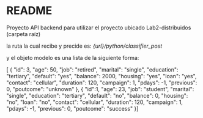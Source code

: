 # README

Proyecto API backend para utilizar el proyecto ubicado Lab2-distribuidos (carpeta raíz)

la ruta la cual recibe y precide es: *{url}/python/classifier_post*


y el objeto modelo es una lista de la siguiente forma:

[
 {
  "id": 3,
  "age": 50,
  "job": "retired",
  "marital": "single",
  "education": "tertiary",
  "default": "yes",
  "balance": 2000,
  "housing": "yes",
  "loan": "yes",
  "contact": "cellular",
  "duration": 120,
  "campaign": 1,
  "pdays": -1,
  "previous": 0,
  "poutcome": "unknown"
},
{
  "id":1,
  "age": 23,
  "job": "student",
  "marital": "single",
  "education": "tertiary",
  "default": "no",
  "balance": 0,
  "housing": "no",
  "loan": "no",
  "contact": "cellular",
  "duration": 120,
  "campaign": 1,
  "pdays": -1,
  "previous": 0,
  "poutcome": "success"
}]
